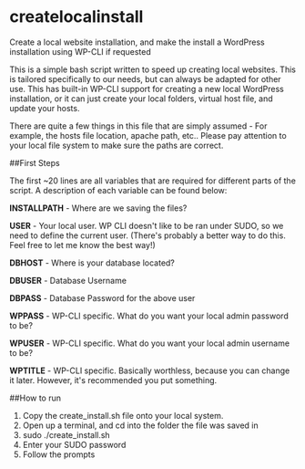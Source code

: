 # createlocalinstall
Create a local website installation, and make the install a WordPress installation using WP-CLI if requested

This is a simple bash script written to speed up creating local websites. This is tailored specifically to our needs, but can always be adapted for other use. This has built-in WP-CLI support for creating a new local WordPress installation, or it can just create your local folders, virtual host file, and update your hosts.

There are quite a few things in this file that are simply assumed - For example, the hosts file location, apache path, etc.. Please pay attention to your local file system to make sure the paths are correct.

##First Steps

The first ~20 lines are all variables that are required for different parts of the script. A description of each variable can be found below:

**INSTALLPATH** - Where are we saving the files?

**USER** - Your local user. WP CLI doesn't like to be ran under SUDO, so we need to define the current user. (There's probably a better way to do this. Feel free to let me know the best way!)

**DBHOST** - Where is your database located?

**DBUSER** - Database Username

**DBPASS** - Database Password for the above user

**WPPASS** - WP-CLI specific. What do you want your local admin password to be?

**WPUSER** - WP-CLI specific. What do you want your local admin username to be?

**WPTITLE** - WP-CLI specific. Basically worthless, because you can change it later. However, it's recommended you put something.

##How to run
1. Copy the create_install.sh file onto your local system.
2. Open up a terminal, and cd into the folder the file was saved in
3. sudo ./create_install.sh
4. Enter your SUDO password
5. Follow the prompts
